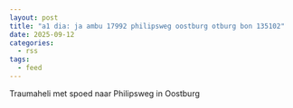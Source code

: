 ```yaml
---
layout: post
title: "a1 dia: ja ambu 17992 philipsweg oostburg otburg bon 135102"
date: 2025-09-12
categories: 
  - rss
tags: 
  - feed
---
```


Traumaheli met spoed naar Philipsweg in Oostburg
